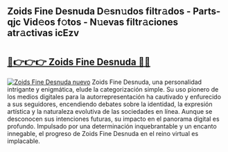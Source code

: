 ## Zoids Fine Desnuda D𝚎sn𝚞dos filtr𝚊dos - Parts-qjc Vid𝚎os f𝚘tos - N𝚞evas filtr𝚊ciones atr𝚊ctivas icEzv

# <h2><a href="http://mbb4do8.tromn.icu/?c=Zoids+Fine+Desnuda">🔗👉👉👉 Zoids Fine Desnuda 🔗🔗</a></h2>

[![Zoids Fine Desnuda nuevo](https://i.imgur.com/pEAQMta.gif)](http://mbb4do8.tromn.icu/?c=Zoids+Fine+Desnuda)
Zoids Fine Desnuda, una personalidad intrigante y enigmática, elude la categorización simple. Su uso pionero de los medios digitales para la autorrepresentación ha cautivado y enfurecido a sus seguidores, encendiendo debates sobre la identidad, la expresión artística y la naturaleza evolutiva de las sociedades en línea. Aunque se desconocen sus intenciones futuras, su impacto en el panorama digital es profundo. Impulsado por una determinación inquebrantable y un encanto innegable, el progreso de Zoids Fine Desnuda en el reino virtual es implacable.
